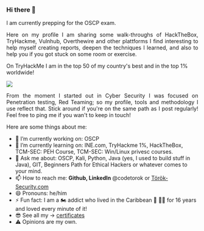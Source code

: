 ### Hi there 👋

<!--
**codetorok/codetorok** is a ✨ _special_ ✨ repository because its `README.md` (this file) appears on your GitHub profile.

Here are some ideas to get you started:

- 🔭 I’m currently working on ...
- 🌱 I’m currently learning ...
- 👯 I’m looking to collaborate on ...
- 🤔 I’m looking for help with ...
- 💬 Ask me about ...
- 📫 How to reach me: ...
- 😄 Pronouns: ...
- ⚡ Fun fact: ...
-->

<p><code<whoami</code> I am currently prepping for the OSCP exam.</p>

<p align="justify">Here on my profile I am sharing some walk-throughs of HackTheBox, TryHackme, Vulnhub, Overthewire and other plattforms I find interesting to help myself creating reports, deepen the techniques I learned, and also to help you if you got stuck on some room or exercise.</p>

On TryHackMe I am in the top 50 of my country's best and in the top 1% worldwide!

<img src="https://github.com/codetorok/my_certificates/blob/master/images/best_top50_thm.png">

<p align="justify">From the moment I started out in Cyber Security I was focused on Penetration testing, Red Teaming; so my profile, tools and methodology I use reflect that. Stick around if you're on the same path as I post regularly! Feel free to ping me if you wan't to keep in touch!</p>

<p>Here are some things about me:</p>

- 🔭 I’m currently working on: OSCP
- 🌱 I’m currently learning on: INE.com, TryHackme 1%, HackTheBox, TCM-SEC: PEH Course, TCM-SEC: Win/Linux privesc courses.
- 💬 Ask me about: OSCP, Kali, Python, Java (yes, I used to build stuff in Java), GIT, Beginners Path for Ethical Hackers or whatever comes to your mind.
- 📫 How to reach me: **Github, LinkedIn** @codetorok or [Török-Security.com](http://torok-security.com)
- 😄 Pronouns: he/him
- ⚡ Fun fact: I am a 🏍️ addict who lived in the Caribbean 🦜 🏴‍☠️ for 16 years and loved every minute of it!
- 😎 See all my -> [certificates](https://github.com/codetorok/my_certificates)
- ⚠️ Opinions are my own.
